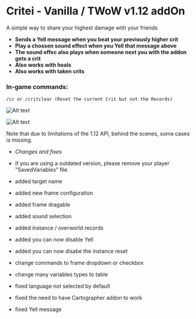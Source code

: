 # Critei - Vanilla / TWoW v1.12 addOn

A simple way to share your highest damage with your friends
- **Sends a Yell message when you beat your previously higher crit**
- **Play a chossen sound effect when you Yell that message above**
- **The sound effec also plays when someone next you with the addon gets a crit**
- **Also works with heals**
- **Also works with taken crits**

### In-game commands:
```shell
/cc or /critclear (Reset the current Crit but not the Records)
``` 

![Alt text](https://i.imgur.com/e5E61PJ.png)

![Alt text](https://i.imgur.com/B9djW8l.png)

Note that due to limitations of the 1.12 API, behind the scenes, some cases is missing.<br/>

- *Changes and fixes*
- if you are using a outdated version, please remove your player "SavedVariables" file

- added target name
- added new frame configuration
- added frame dragable
- added sound selection
- added instance / overworld records
- added you can now disable Yell
- added you can now disabe the instance reset


- change commands to frame dropdown or checkbox
- change many variables types to table

- fixed language not selected by default
- fixed the need to have Cartographer addon to work
- fixed Yell message

